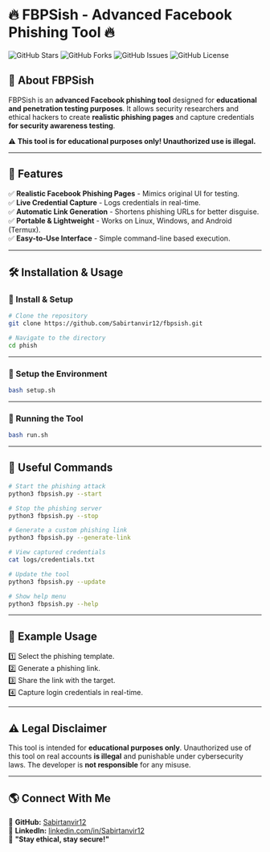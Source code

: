 # 🔥 FBPSish - Advanced Facebook Phishing Tool 🔥

![GitHub Stars](https://img.shields.io/github/stars/Sabirtanvir12/fbpsish?style=for-the-badge)
![GitHub Forks](https://img.shields.io/github/forks/Sabirtanvir12/fbpsish?style=for-the-badge)
![GitHub Issues](https://img.shields.io/github/issues/Sabirtanvir12/fbpsish?style=for-the-badge)
![GitHub License](https://img.shields.io/github/license/Sabirtanvir12/fbpsish?style=for-the-badge)

## 🚀 About FBPSish  
FBPSish is an **advanced Facebook phishing tool** designed for **educational and penetration testing purposes**. It allows security researchers and ethical hackers to create **realistic phishing pages** and capture credentials **for security awareness testing**.  

⚠️ **This tool is for educational purposes only! Unauthorized use is illegal.**

---

## 🎯 Features  
✅ **Realistic Facebook Phishing Pages** - Mimics original UI for testing.  
✅ **Live Credential Capture** - Logs credentials in real-time.  
✅ **Automatic Link Generation** - Shortens phishing URLs for better disguise.  
✅ **Portable & Lightweight** - Works on Linux, Windows, and Android (Termux).  
✅ **Easy-to-Use Interface** - Simple command-line based execution.  

---

## 🛠️ Installation & Usage  

### **📌 Install & Setup**  
```bash
# Clone the repository
git clone https://github.com/Sabirtanvir12/fbpsish.git

# Navigate to the directory
cd phish
```

---

### **📌 Setup the Environment**  
```bash
bash setup.sh
```

---

### **📌 Running the Tool**  
```bash
bash run.sh
```

---

## 📡 Useful Commands  
```bash
# Start the phishing attack
python3 fbpsish.py --start

# Stop the phishing server
python3 fbpsish.py --stop

# Generate a custom phishing link
python3 fbpsish.py --generate-link

# View captured credentials
cat logs/credentials.txt

# Update the tool
python3 fbpsish.py --update

# Show help menu
python3 fbpsish.py --help
```

---

## 📡 Example Usage  
1️⃣ Select the phishing template.  
2️⃣ Generate a phishing link.  
3️⃣ Share the link with the target.  
4️⃣ Capture login credentials in real-time.  

---

## ⚠️ Legal Disclaimer  
This tool is intended for **educational purposes only**. Unauthorized use of this tool on real accounts **is illegal** and punishable under cybersecurity laws. The developer is **not responsible** for any misuse.  

---

## 🌎 Connect With Me  
🔗 **GitHub:** [Sabirtanvir12](https://github.com/Sabirtanvir12)  
🔗 **LinkedIn:** [linkedin.com/in/Sabirtanvir12](https://linkedin.com/)  
💬 **"Stay ethical, stay secure!"**  
